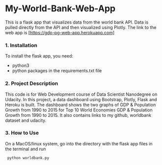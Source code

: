 # My-World-Bank-Web-App
This is a flask app that visualizes data from the world bank API. Data is pulled directly from the API and then visualized using Plotly. The link to the web app is [https://gdp-pg-web-app.herokuapp.com]

### 1. Installation ###
To install the flask app, you need:
- python3
- python packages in the requirements.txt file

### 2. Project Description ###
This code is for Web Development course of Data Scientist Nanodegree on Udacity. In this project, a data dashboard using Bootstrap, Plotly, Flask and Heroku is built. The dashboard shows the two graphs of GDP & Population Growth from 1990 to 2015 for Top 10 World Economies GDP & Population Growth from 1990 to 2015. It also contains links to my github, worldbank dataset and udacity.

### 3. How to Use ###
On a MacOS/linux system, go into the directory with the flask app files in the terminal and run
``` 
 python worldbank.py
```

